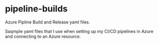 # pipeline-builds
Azure Pipline Build and Release yaml files. 

Saqmple yaml files that I use when setting up my CI/CD pipelines in Azure and connecting to an Azure resource.
